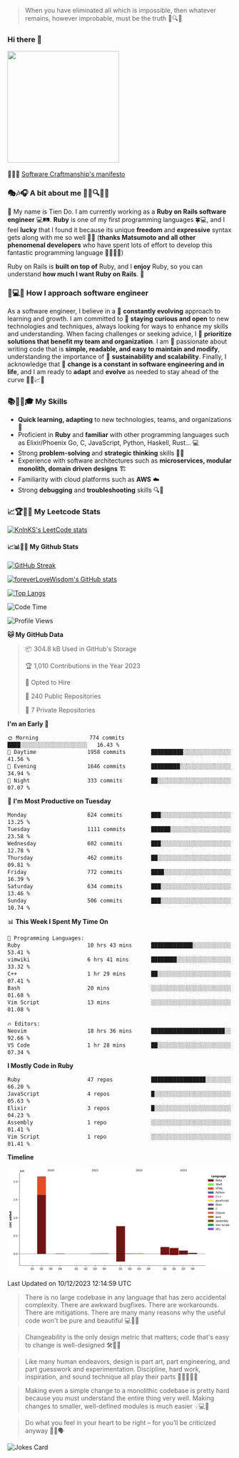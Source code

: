 > When you have eliminated all which is impossible, then whatever remains, however improbable, must be the truth 🤔🔍💡
### Hi there 👋

<!--
**foreverLoveWisdom/foreverLoveWisdom** is a ✨ _special_ ✨ repository because its `README.md` (this file) appears on your GitHub profile.

Here are some ideas to get you started:

- 🔭 I’m currently working on ...
- 🌱 I’m currently learning ...
- 👯 I’m looking to collaborate on ...
- 🤔 I’m looking for help with ...
- 💬 Ask me about ...
- 📫 How to reach me: ...
- 😄 Pronouns: ...
- ⚡ Fun fact: ...
-->

<img src="https://codecondo.com/wp-content/uploads/2017/09/railslogo.png" width="250" height="250">

 📜🔨🌟 [Software Craftmanship's manifesto](http://manifesto.softwarecraftsmanship.org/)

### 🎭🎶🎧 A bit about me 🕵️‍♀️🔍🕵️‍♂️
👋 My name is Tien Do. I am currently working as a **Ruby on Rails software engineer** 💻🛤️. **Ruby** is one of my first programming languages 🍀💻, and I feel **lucky** that I found it because its unique **freedom** and **expressive** syntax gets along with me so well 🤗💬 (**thanks Matsumoto and all other phenomenal developers** who have spent lots of effort to develop this fantastic programming language 🙏👨‍💻🌟)

Ruby on Rails is **built on top of** Ruby, and I **enjoy** Ruby, so you can understand **how much I want Ruby on Rails**. 🤩

### 🤔💻🔨 How I approach software engineer
As a software engineer, I believe in a 🔄 **constantly evolving** approach to learning and growth. I am committed to 🤔 **staying curious and open** to new technologies and techniques, always looking for ways to enhance my skills and understanding. When facing challenges or seeking advice, I 👥  **prioritize solutions that benefit my team and organization**. I am 🎉 passionate about writing code that is **simple, readable, and easy to maintain and modify**, understanding the importance of 🌱 **sustainability and scalability**. Finally, I acknowledge that 🌊 **change is a constant in software engineering and in life**, and I am ready to **adapt** and **evolve** as needed to stay ahead of the curve 🏃‍♂️📈🔄

### 📚🧑‍💻🎓 My Skills
- **Quick learning, adapting** to new technologies, teams, and organizations 🚀
- Proficient in **Ruby** and **familiar** with other programming languages such as Elixir/Phoenix Go, C, JavaScript, Python, Haskell, Rust... 💻
- Strong **problem-solving** and **strategic thinking** skills 🤔💡
- Experience with software architectures such as **microservices, modular monolith, domain driven designs** 🏗️
- Familiarity with cloud platforms such as **AWS** ☁️ 
- Strong **debugging** and **troubleshooting** skills 🔍🐞


### 📈🏆🧑‍💻 My Leetcode Stats
[![KnlnKS's LeetCode stats](https://leetcode-stats-six.vercel.app/?username=foreverLoveWisdom&theme=dark)](https://github.com/KnlnKS/leetcode-stats)

#### 📈📊👨‍💻  My Github Stats

[![GitHub Streak](https://github-readme-streak-stats.herokuapp.com/?user=foreverLoveWisdom&theme=dracula)](https://git.io/streak-stats)
&nbsp;
&nbsp;

[![foreverLoveWisdom's GitHub stats](https://github-readme-stats.vercel.app/api?username=foreverLoveWisdom&show_icons=true&theme=react&count_private=true)](https://github.com/anuraghazra/github-readme-stats)

[![Top Langs](https://github-readme-stats.vercel.app/api/top-langs/?username=foreverLoveWisdom&show_icons=true&theme=vue-dark)](https://github.com/anuraghazra/github-readme-stats)

<!--START_SECTION:waka-->
![Code Time](http://img.shields.io/badge/Code%20Time-2%2C597%20hrs%2015%20mins-blue)

![Profile Views](http://img.shields.io/badge/Profile%20Views-0-blue)

**🐱 My GitHub Data** 

> 📦 304.8 kB Used in GitHub's Storage 
 > 
> 🏆 1,010 Contributions in the Year 2023
 > 
> 💼 Opted to Hire
 > 
> 📜 240 Public Repositories 
 > 
> 🔑 7 Private Repositories 
 > 
**I'm an Early 🐤** 

```text
🌞 Morning                774 commits         ████░░░░░░░░░░░░░░░░░░░░░   16.43 % 
🌆 Daytime                1958 commits        ██████████░░░░░░░░░░░░░░░   41.56 % 
🌃 Evening                1646 commits        █████████░░░░░░░░░░░░░░░░   34.94 % 
🌙 Night                  333 commits         ██░░░░░░░░░░░░░░░░░░░░░░░   07.07 % 
```
📅 **I'm Most Productive on Tuesday** 

```text
Monday                   624 commits         ███░░░░░░░░░░░░░░░░░░░░░░   13.25 % 
Tuesday                  1111 commits        ██████░░░░░░░░░░░░░░░░░░░   23.58 % 
Wednesday                602 commits         ███░░░░░░░░░░░░░░░░░░░░░░   12.78 % 
Thursday                 462 commits         ██░░░░░░░░░░░░░░░░░░░░░░░   09.81 % 
Friday                   772 commits         ████░░░░░░░░░░░░░░░░░░░░░   16.39 % 
Saturday                 634 commits         ███░░░░░░░░░░░░░░░░░░░░░░   13.46 % 
Sunday                   506 commits         ███░░░░░░░░░░░░░░░░░░░░░░   10.74 % 
```


📊 **This Week I Spent My Time On** 

```text
💬 Programming Languages: 
Ruby                     10 hrs 43 mins      █████████████░░░░░░░░░░░░   53.41 % 
vimwiki                  6 hrs 41 mins       ████████░░░░░░░░░░░░░░░░░   33.32 % 
C++                      1 hr 29 mins        ██░░░░░░░░░░░░░░░░░░░░░░░   07.41 % 
Bash                     20 mins             ░░░░░░░░░░░░░░░░░░░░░░░░░   01.68 % 
Vim Script               13 mins             ░░░░░░░░░░░░░░░░░░░░░░░░░   01.08 % 

🔥 Editors: 
Neovim                   18 hrs 36 mins      ███████████████████████░░   92.66 % 
VS Code                  1 hr 28 mins        ██░░░░░░░░░░░░░░░░░░░░░░░   07.34 % 
```

**I Mostly Code in Ruby** 

```text
Ruby                     47 repos            █████████████████░░░░░░░░   66.20 % 
JavaScript               4 repos             █░░░░░░░░░░░░░░░░░░░░░░░░   05.63 % 
Elixir                   3 repos             █░░░░░░░░░░░░░░░░░░░░░░░░   04.23 % 
Assembly                 1 repo              ░░░░░░░░░░░░░░░░░░░░░░░░░   01.41 % 
Vim Script               1 repo              ░░░░░░░░░░░░░░░░░░░░░░░░░   01.41 % 
```



**Timeline**

![Lines of Code chart](https://raw.githubusercontent.com/foreverLoveWisdom/foreverLoveWisdom/main/assets/bar_graph.png)


 Last Updated on 10/12/2023 12:14:59 UTC
<!--END_SECTION:waka-->


> There is no large codebase in any language that has zero accidental complexity. There are awkward bugfixes. There are workarounds. There are mitigations.
> There are many many reasons why the useful code won't be pure and beautiful 💻🐞🤔

> Changeability is the only design metric that matters; code that's easy to change is well-designed 🛠️🔄🎨

> Like many human endeavors, design is part art, part engineering, and part guesswork and experimentation. Discipline, hard work, inspiration, and sound technique all play their parts 🎨🧑‍💻🔬🧪

> Mak­ing even a sim­ple change to a mono­lith­ic code­base is pret­ty hard because you must under­stand the entire thing very well. Mak­ing changes to small­er, well-defined mod­ules is much easier 💡💻🤔
 
 > Do what you feel in your heart to be right – for you’ll be criticized anyway 💖🙏🗣️ 
 
![Jokes Card](https://readme-jokes.vercel.app/api)
